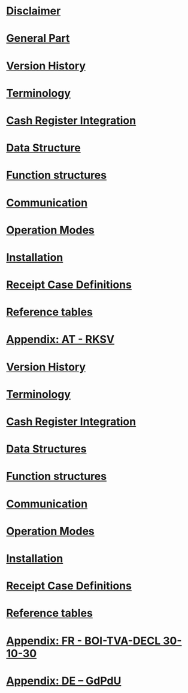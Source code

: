 ﻿# [Disclaimer](disclaimer/disclaimer.md)

# [General Part](general/general.md)
# [Version History](general/version-history/version-history.md)
# [Terminology](general/terminology/terminology.md)
# [Cash Register Integration](general/cash-register-integration/cash-register-integration.md)
# [Data Structure](general/data-structures/data-structures.md)
# [Function structures](general/function-structures/function-structures.md)
# [Communication](general/communication/communication.md)
# [Operation Modes](general/operation-modes/operation-modes.md)
# [Installation](general/installation/installation.md)
# [Receipt Case Definitions](general/receipt-case-definitions/receipt-case-definitions.md)
# [Reference tables](general/reference-tables/reference-tables.md)

# [Appendix: AT - RKSV](appendix-at-rksv/appendix-at-rksv.md)
# [Version History](appendix-at-rksv/version-history/version-history.md)
# [Terminology](appendix-at-rksv/terminology/terminology.md)
# [Cash Register Integration](appendix-at-rksv/cash-register-integration/cash-register-integration.md)
# [Data Structures](appendix-at-rksv/data-structures/data-structures.md)
# [Function structures](appendix-at-rksv/function-structures/function-structures.md)
# [Communication](appendix-at-rksv/communication/communication.md)
# [Operation Modes](appendix-at-rksv/operation-modes/operation-modes.md)
# [Installation](appendix-at-rksv/installation/installation.md)
# [Receipt Case Definitions](appendix-at-rksv/receipt-case-definitions/receipt-case-definitions.md)
# [Reference tables](appendix-at-rksv/reference-tables/reference-tables.md)

# [Appendix: FR - BOI-TVA-DECL 30-10-30](appendix-fr-boi-tva-decl-30-10-30/appendix-fr-boi-tva-decl-30-10-30.md)

# [Appendix: DE – GdPdU](appendix-de-gdpdu/appendix-de-gdpdu.md)
